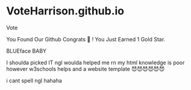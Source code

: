 # VoteHarrison.github.io
Vote

You Found Our Github Congrats 🎉 ! You Just Earned 1 Gold Star.

BLUEface BABY

I shoulda picked IT ngl woulda helped me rn my html knowledge is poor
however w3schools helps and a website template 😈😈😈😈😈😈

i cant spell ngl hahaha
